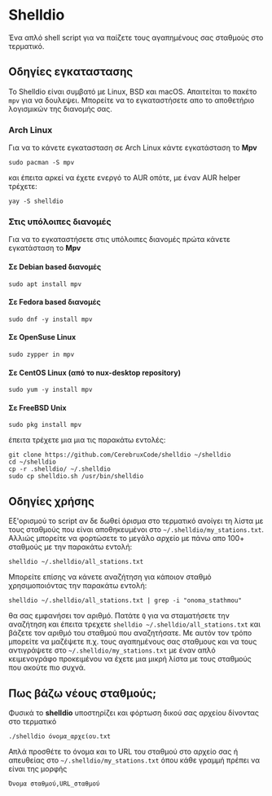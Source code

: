 # Shelldio

Ένα απλό shell script για να παίζετε τους αγαπημένους σας σταθμούς στο τερματικό. 

## Οδηγίες εγκαταστασης

Το Shelldio είναι συμβατό με Linux, BSD και macOS. Απαιτείται το πακέτο ```mpv``` για να δουλεψει. Μπορείτε να το εγκαταστήσετε απο το αποθετήριο λογισμικών της διανομής σας.

### Arch Linux

Για να το κάνετε εγκατασταση σε Arch Linux κάντε εγκατάσταση το  **Mpv** 

```sudo pacman -S mpv```

και έπειτα αρκεί να έχετε ενεργό το AUR οπότε, με έναν AUR helper τρέχετε:

```
yay -S shelldio
```

### Στις υπόλοιπες διανομές

Για να το εγκαταστήσετε στις υπόλοιπες διανομές πρώτα κάνετε εγκατάσταση το **Mpv**

#### Σε Debian based διανομές

```sudo apt install mpv```

#### Σε Fedora based διανομές

```sudo dnf -y install mpv```

#### Σε OpenSuse Linux

```sudo zypper in mpv```

#### Σε CentOS Linux (από το nux-desktop repository)

```sudo yum -y install mpv```

#### Σε FreeBSD Unix

```sudo pkg install mpv```

έπειτα τρέχετε μια μια τις παρακάτω εντολές:

```
git clone https://github.com/CerebruxCode/shelldio ~/shelldio
cd ~/shelldio
cp -r .shelldio/ ~/.shelldio
sudo cp shelldio.sh /usr/bin/shelldio
```
## Οδηγίες χρήσης

Εξ'ορισμού το script αν δε δωθεί όρισμα στο τερματικό ανοίγει τη λίστα με τους σταθμούς που είναι αποθηκευμένοι στο ```~/.shelldio/my_stations.txt```. Αλλιώς μπορείτε να φορτώσετε το μεγάλο αρχείο με πάνω απο 100+ σταθμούς με την παρακάτω εντολή:

```shelldio ~/.shelldio/all_stations.txt```

Μπορείτε επίσης να κάνετε αναζήτηση για κάποιον σταθμό χρησιμοποιόντας την παρακάτω εντολή:

```
shelldio ~/.shelldio/all_stations.txt | grep -i "onoma_stathmou"
```
θα σας εμφανήσει τον αριθμό. Πατάτε `Q` για να σταματήσετε την αναζήτηση και έπειτα τρεχετε ```shelldio ~/.shelldio/all_stations.txt``` και βάζετε τον αριθμό του σταθμού που αναζητήσατε. Με αυτόν τον τρόπο μπορείτε να μαζέψετε π.χ. τους αγαπημένους σας σταθμους και να τους αντιγράψετε στο ```~/.shelldio/my_stations.txt``` με έναν απλό κειμενογράφο προκειμένου να έχετε μια μικρή λίστα με τους σταθμούς που ακούτε πιο συχνά.

## Πως βάζω νέους σταθμούς;

Φυσικά το **shelldio** υποστηρίζει και φόρτωση δικού σας αρχείου δίνοντας στο τερματικό 

```./shelldio όνομα_αρχείου.txt```

Απλά προσθέτε το όνομα και το URL του σταθμού στο αρχείο σας ή απευθείας στο ```~/.shelldio/my_stations.txt``` όπου κάθε γραμμή πρέπει να είναι της μορφής 

```Όνομα σταθμού,URL_σταθμού```
